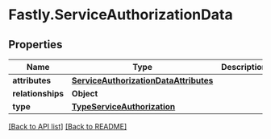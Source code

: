 # Fastly.ServiceAuthorizationData

## Properties

Name | Type | Description | Notes
------------ | ------------- | ------------- | -------------
**attributes** | [**ServiceAuthorizationDataAttributes**](ServiceAuthorizationDataAttributes.md) |  | [optional] 
**relationships** | **Object** |  | [optional] 
**type** | [**TypeServiceAuthorization**](TypeServiceAuthorization.md) |  | [optional] 



[[Back to API list]](../../README.md#endpoints) [[Back to README]](../../README.md)
